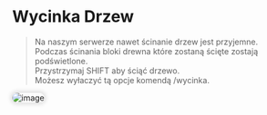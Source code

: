 <style>
img:not(.medium-zoom-image--opened):not(.navbar-link-icon) {
    max-width: 40%;
    margin: 0 8px 4px 0;
    box-shadow: 0 0 6px 4px rgba(0, 0, 0, .1);
    border-radius: 10px;
}
</style>

# Wycinka Drzew


> Na naszym serwerze nawet ścinanie drzew jest przyjemne. <br> Podczas ścinania bloki drewna które zostaną ścięte zostają podświetlone.<br>
> Przystrzymaj  <span class="blue">SHIFT </span> aby ściąć drzewo. <br> Możesz wyłaczyć tą opcje komendą  <span class="blue">/wycinka</span>.

![image](https://github.com/user-attachments/assets/60501a34-e5c4-47e0-8442-8f508e8710b3)

